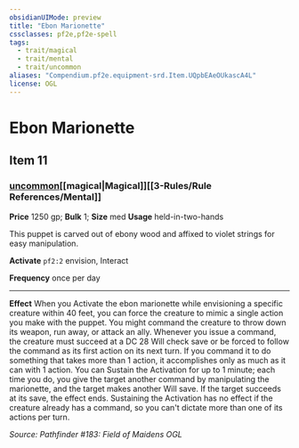 ```yaml
---
obsidianUIMode: preview
title: "Ebon Marionette"
cssclasses: pf2e,pf2e-spell
tags:
  - trait/magical
  - trait/mental
  - trait/uncommon
aliases: "Compendium.pf2e.equipment-srd.Item.UQpbEAeOUkascA4L"
license: OGL
---
```

# Ebon Marionette
## Item 11
### [uncommon](uncommon.md "Uncommon Rarity Trait")[[magical|Magical]][[3-Rules/Rule References/Mental]]


**Price** 1250 gp; 
**Bulk** 1; **Size** med
**Usage** held-in-two-hands

This puppet is carved out of ebony wood and affixed to violet strings for easy manipulation.

**Activate** `pf2:2` envision, Interact

**Frequency** once per day

* * *

**Effect** When you Activate the ebon marionette while envisioning a specific creature within 40 feet, you can force the creature to mimic a single action you make with the puppet. You might command the creature to throw down its weapon, run away, or attack an ally. Whenever you issue a command, the creature must succeed at a DC 28 Will check save or be forced to follow the command as its first action on its next turn. If you command it to do something that takes more than 1 action, it accomplishes only as much as it can with 1 action. You can Sustain the Activation for up to 1 minute; each time you do, you give the target another command by manipulating the marionette, and the target makes another Will save. If the target succeeds at its save, the effect ends. Sustaining the Activation has no effect if the creature already has a command, so you can't dictate more than one of its actions per turn.

*Source: Pathfinder #183: Field of Maidens*
*OGL*